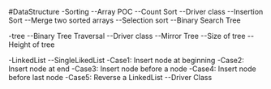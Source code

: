 #DataStructure
-Sorting
--Array POC
--Count Sort
--Driver class
--Insertion Sort
--Merge two sorted arrays
--Selection sort
--Binary Search Tree

-tree
--Binary Tree Traversal
--Driver class
--Mirror Tree
--Size of tree
--Height of tree

-LinkedList
--SingleLikedList
-Case1: Insert node at beginning
-Case2: Insert node at end
-Case3: Insert node before a node
-Case4: Insert node before last node
-Case5: Reverse a LinkedList
--Driver Class